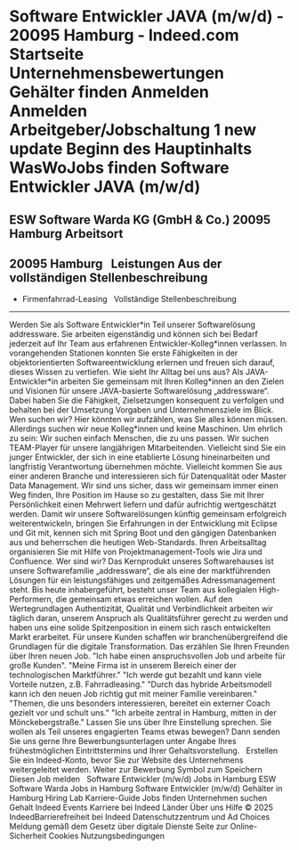 Software Entwickler JAVA (m/w/d) - 20095 Hamburg - Indeed.com
Startseite
Unternehmensbewertungen
Gehälter finden
Anmelden
Anmelden
Arbeitgeber/Jobschaltung
1 new update
Beginn des Hauptinhalts
WasWoJobs finden
Software Entwickler JAVA (m/w/d)
================================
ESW Software Warda KG (GmbH & Co.)
20095 Hamburg
Arbeitsort
----------
20095 Hamburg
&nbsp;
Leistungen Aus der vollständigen Stellenbeschreibung
----------------------------------------------------
* Firmenfahrrad-Leasing
&nbsp;
Vollständige Stellenbeschreibung
--------------------------------
Werden Sie als Software Entwickler\*in Teil unserer Softwarelösung addressware. Sie arbeiten eigenständig und können sich bei Bedarf jederzeit auf Ihr Team aus erfahrenen Entwickler-Kolleg\*innen verlassen.
In vorangehenden Stationen konnten Sie erste Fähigkeiten in der objektorientierten Softwareentwicklung erlernen und freuen sich darauf, dieses Wissen zu vertiefen.
Wie sieht Ihr Alltag bei uns aus?
Als JAVA-Entwickler\*in arbeiten Sie gemeinsam mit Ihren Kolleg\*innen an den Zielen und Visionen für unsere JAVA-basierte Softwarelösung „addressware“. Dabei haben Sie die Fähigkeit, Zielsetzungen konsequent zu verfolgen und behalten bei der Umsetzung Vorgaben und Unternehmensziele im Blick.
Wen suchen wir?
Hier könnten wir aufzählen, was Sie alles können müssen. Allerdings suchen wir neue Kolleg\*innen und keine Maschinen. Um ehrlich zu sein: Wir suchen einfach Menschen, die zu uns passen. Wir suchen TEAM-Player für unsere langjährigen Mitarbeitenden.
Vielleicht sind Sie ein junger Entwickler, der sich in eine etablierte Lösung hineinarbeiten und langfristig Verantwortung übernehmen möchte. Vielleicht kommen Sie aus einer anderen Branche und interessieren sich für Datenqualität oder Master Data Management. Wir sind uns sicher, dass wir gemeinsam immer einen Weg finden, Ihre Position im Hause so zu gestalten, dass Sie mit Ihrer Persönlichkeit einen Mehrwert liefern und dafür aufrichtig wertgeschätzt werden.
Damit wir unsere Softwarelösungen künftig gemeinsam erfolgreich weiterentwickeln, bringen Sie Erfahrungen in der Entwicklung mit Eclipse und Git mit, kennen sich mit Spring Boot und den gängigen Datenbanken aus und beherrschen die heutigen Web-Standards. Ihren Arbeitsalltag organisieren Sie mit Hilfe von Projektmanagement-Tools wie Jira und Confluence.
Wer sind wir?
Das Kernprodukt unseres Softwarehauses ist unsere Softwarefamilie „addressware“, die als eine der marktführenden Lösungen für ein leistungsfähiges und zeitgemäßes Adressmanagement steht. Bis heute inhabergeführt, besteht unser Team aus kollegialen High-Performern, die gemeinsam etwas erreichen wollen.
Auf den Wertegrundlagen Authentizität, Qualität und Verbindlichkeit arbeiten wir täglich daran, unserem Anspruch als Qualitätsführer gerecht zu werden und haben uns eine solide Spitzenposition in einem sich rasch entwickelten Markt erarbeitet. Für unsere Kunden schaffen wir branchenübergreifend die Grundlagen für die digitale Transformation.
Das erzählen Sie Ihren Freunden über Ihren neuen Job.
"Ich habe einen anspruchsvollen Job und arbeite für große Kunden".
"Meine Firma ist in unserem Bereich einer der technologischen Marktführer."
"Ich werde gut bezahlt und kann viele Vorteile nutzen, z.B. Fahrradleasing."
"Durch das hybride Arbeitsmodell kann ich den neuen Job richtig gut mit meiner Familie vereinbaren."
"Themen, die uns besonders interessieren, bereitet ein externer Coach gezielt vor und schult uns."
"Ich arbeite zentral in Hamburg, mitten in der Mönckebergstraße."
Lassen Sie uns über Ihre Einstellung sprechen.
Sie wollen als Teil unseres engagierten Teams etwas bewegen? Dann senden Sie uns gerne Ihre Bewerbungsunterlagen unter Angabe Ihres frühestmöglichen Eintrittstermins und Ihrer Gehaltsvorstellung.
&nbsp;
Erstellen Sie ein Indeed-Konto, bevor Sie zur Website des Unternehmens weitergeleitet werden.
Weiter zur Bewerbung
Symbol zum Speichern
&nbsp;
Diesen Job melden
&nbsp;
Software Entwickler (m/w/d) Jobs in Hamburg
ESW Software Warda Jobs in Hamburg
Software Entwickler (m/w/d) Gehälter in Hamburg
Hiring Lab Karriere-Guide Jobs finden Unternehmen suchen Gehalt Indeed Events Karriere bei Indeed Länder Über uns Hilfe
© 2025 IndeedBarrierefreiheit bei Indeed Datenschutzzentrum und Ad Choices Meldung gemäß dem Gesetz über digitale Dienste Seite zur Online-Sicherheit Cookies Nutzungsbedingungen